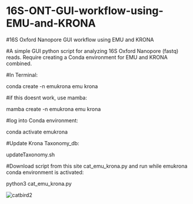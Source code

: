 # 16S-ONT-GUI-workflow-using-EMU-and-KRONA
#16S Oxford Nanopore GUI workflow using EMU and KRONA

#A simple GUI python script for analyzing 16S Oxford Nanopore (fastq) reads. Require creating a Conda environment for EMU and KRONA combined.

#In Terminal:

conda create -n emukrona emu krona

#if this doesnt work, use mamba:

mamba create -n emukrona emu krona

#log into Conda environment:

conda activate emukrona

#Update Krona Taxonomy_db:

updateTaxonomy.sh

#Download script from this site cat_emu_krona.py and run while emukrona conda environment is activated:

python3 cat_emu_krona.py








![catbird2](https://github.com/user-attachments/assets/2fdec70a-640e-4f46-84bd-2101f99cc167)
